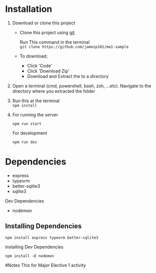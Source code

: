 # Installation
1. Download or clone this project
    - Clone this project using [git](https://git-scm.com/)

        Run This command in the terminal
        \
        `git clone https://github.com/jamesp101/me1-sample`
    - To download;
        - Click 'Code' 
        - Click 'Download Zip'
        - Download and Extract the to a directory
2. Open a terminal (cmd, powershell, bash, zsh, ...etc).
    Navigate to the directory where you extracted the
    folder
3. Run this at the terminal
    \
    `npm install`
4. For running the server


    `npm run start`

    For development 

    `npm run dev`
    
# Dependencies

- express
- typeorm
- better-sqlite3
- sqlite3

Dev Dependencies
- nodemon

## Installing Dependencies
 `npm install express typeorm better-sqlite3 `

 Installing Dev Dependencies

 `npm install -D nodemon`
 
 
 #Notes
 This for Major Elective 1 activity
